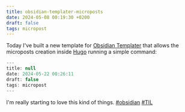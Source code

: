 ```yaml
---
title: obsidian-templater-microposts
date: 2024-05-08 00:19:30 +0200
draft: false
tags: micropost
---
```


Today I've built a new template for [Obsidian Templater](https://github.com/SilentVoid13/Templater) that allows the microposts creation inside [Hugo](https://gohugo.io) running a simple command:

```javascript
---
title: null
date: 2024-05-22 00:26:11
draft: false
tags: micropost
---
```

I'm really starting to love this kind of things.  [#obsidian](https://mastodon.bofhers.es/tags/obsidian) [#TIL](https://mastodon.bofhers.es/tags/til)
